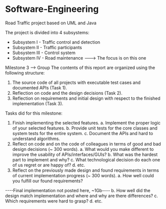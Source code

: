 # Software-Engineering
Road Traffic project based on UML and Java



The project is divided into 4 subsystems:
- Subsystem I - Traffic control and detection
- Subsystem II - Traffic participants
- Subsystem III - Control system
- Subsystem IV - Road maintenance   --->  The focus is on this one

Milestone 3 --> Group
The contents of this report are organized using the following structure:
1. The source code of all projects with executable test cases and documented APIs (Task
1).
2. Reflection on code and the design decisions (Task 2).
3. Reflection on requirements and initial design with respect to the finished
implementation (Task 3).


Tasks did for this milestone:
1. Finish implementing the selected features.
a. Implement the proper logic of your selected features.
b. Provide unit tests for the core classes and system tests for the entire system.
c. Document the APIs and hard to understand algorithms.
2. Reflect on code and on the code of colleagues in terms of good and bad
design decisions (~ 300 words).
a. What would you make different to improve the usability of
APIs/interfaces/GUIs?
b. What was the hardest part to implement and why?
c. What technological decision do each one of us regret or are happy of?
d. etc.
3. Reflect on the previously made design and found requirements in terms of current
implementation progress (~ 300 words).
a. How well could you fulfill our found requirements?



----Final implementation not posted here, ~1Gb----
b. How well did the design match implementation and where and why are
there differences?
c. Which requirements were hard to grasp?
d. etc.

